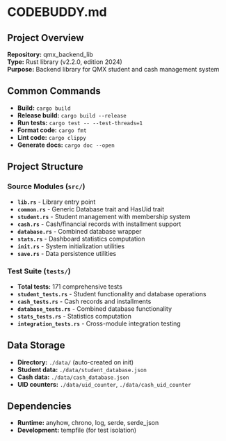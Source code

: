 # CODEBUDDY.md

## Project Overview
**Repository:** qmx_backend_lib  
**Type:** Rust library (v2.2.0, edition 2024)  
**Purpose:** Backend library for QMX student and cash management system

## Common Commands
- **Build:** `cargo build`
- **Release build:** `cargo build --release`
- **Run tests:** `cargo test -- --test-threads=1`
- **Format code:** `cargo fmt`
- **Lint code:** `cargo clippy`
- **Generate docs:** `cargo doc --open`

## Project Structure

### Source Modules (`src/`)
- **`lib.rs`** - Library entry point
- **`common.rs`** - Generic Database<T> trait and HasUid trait
- **`student.rs`** - Student management with membership system
- **`cash.rs`** - Cash/financial records with installment support  
- **`database.rs`** - Combined database wrapper
- **`stats.rs`** - Dashboard statistics computation
- **`init.rs`** - System initialization utilities
- **`save.rs`** - Data persistence utilities

### Test Suite (`tests/`)
- **Total tests:** 171 comprehensive tests
- **`student_tests.rs`** - Student functionality and database operations
- **`cash_tests.rs`** - Cash records and installments
- **`database_tests.rs`** - Combined database functionality
- **`stats_tests.rs`** - Statistics computation
- **`integration_tests.rs`** - Cross-module integration testing

## Data Storage
- **Directory:** `./data/` (auto-created on init)
- **Student data:** `./data/student_database.json`
- **Cash data:** `./data/cash_database.json`  
- **UID counters:** `./data/uid_counter`, `./data/cash_uid_counter`

## Dependencies
- **Runtime:** anyhow, chrono, log, serde, serde_json
- **Development:** tempfile (for test isolation)
